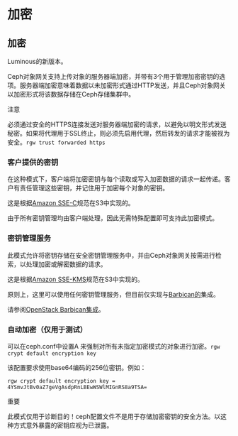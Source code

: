 # 加密

## 加密

Luminous的新版本。

Ceph对象网关支持上传对象的服务器端加密，并带有3个用于管理加密密钥的选项。服务器端加密意味着数据以未加密形式通过HTTP发送，并且Ceph对象网关以加密形式将该数据存储在Ceph存储集群中。

注意 

必须通过安全的HTTPS连接发送对服务器端加密的请求，以避免以明文形式发送秘密。如果将代理用于SSL终止，则必须先启用代理，然后转发的请求才能被视为安全。`rgw trust forwarded https`

### 客户提供的密钥

在这种模式下，客户端将加密密钥与每个读取或写入加密数据的请求一起传递。客户有责任管理这些密钥，并记住用于加密每个对象的密钥。

这是根据[Amazon SSE-C](https://docs.aws.amazon.com/AmazonS3/latest/dev/ServerSideEncryptionCustomerKeys.html)规范在S3中实现的。

由于所有密钥管理均由客户端处理，因此无需特殊配置即可支持此加密模式。

### 密钥管理服务

此模式允许将密钥存储在安全密钥管理服务中，并由Ceph对象网关按需进行检索，以处理加密或解密数据的请求。

这是根据[Amazon SSE-KMS](http://docs.aws.amazon.com/AmazonS3/latest/dev/UsingKMSEncryption.html)规范在S3中实现的。

原则上，这里可以使用任何密钥管理服务，但目前仅实现与[Barbican的](https://wiki.openstack.org/wiki/Barbican)集成。

请参阅[OpenStack Barbican集成](https://docs.ceph.com/docs/nautilus/radosgw/barbican)。

### 自动加密（仅用于测试）

可以在ceph.conf中设置A 来强制对所有未指定加密模式的对象进行加密。`rgw crypt default encryption key`

该配置要求使用base64编码的256位密钥。例如：

```text
rgw crypt default encryption key = 4YSmvJtBv0aZ7geVgAsdpRnLBEwWSWlMIGnRS8a9TSA=
```

重要 

此模式仅用于诊断目的！ceph配置文件不是用于存储加密密钥的安全方法。以这种方式意外暴露的密钥应视为已泄露。

